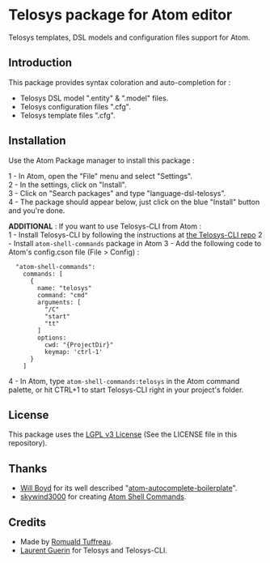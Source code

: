 # Telosys package for Atom editor

Telosys templates, DSL models and configuration files support for Atom.  

## Introduction

This package provides syntax coloration and auto-completion for :  
- Telosys DSL model ".entity" & ".model" files.  
- Telosys configuration files ".cfg".  
- Telosys template files ".cfg".  

## Installation

Use the Atom Package manager to install this package :

1 - In Atom, open the "File" menu and select "Settings".  
2 - In the settings, click on "Install".  
3 - Click on "Search packages" and type "language-dsl-telosys".  
4 - The package should appear below, just click on the blue "Install" button and you're done.  

**ADDITIONAL** : If you want to use Telosys-CLI from Atom :  
1 - Install Telosys-CLI by following the instructions at [the Telosys-CLI repo](https://github.com/telosys-tools-bricks/telosys-cli)
2 - Install `atom-shell-commands` package in Atom
3 - Add the following code to Atom's config.cson file (File > Config) :
```
  "atom-shell-commands":
    commands: [
      {
        name: "telosys"
        command: "cmd"
        arguments: [
          "/C"
          "start"
          "tt"
        ]
        options:
          cwd: "{ProjectDir}"
          keymap: 'ctrl-1'
      }
    ]
```
4 - In Atom, type `atom-shell-commands:telosys` in the Atom command palette, or hit CTRL+1 to start Telosys-CLI right in your project's folder.

## License

This package uses the [LGPL v3 License](https://www.gnu.org/licenses/lgpl-3.0.en.html) (See the LICENSE file in this repository).  

## Thanks

- [Will Boyd](https://github.com/lonekorean) for its well described "[atom-autocomplete-boilerplate](https://github.com/lonekorean/atom-autocomplete-boilerplate)".  
- [skywind3000](https://github.com/skywind3000) for creating [Atom Shell Commands](https://atom.io/packages/atom-shell-commands).

## Credits

- Made by [Romuald Tuffreau](https://github.com/romwaldtff).
- [Laurent Guerin](https://github.com/l-gu) for Telosys and Telosys-CLI.
